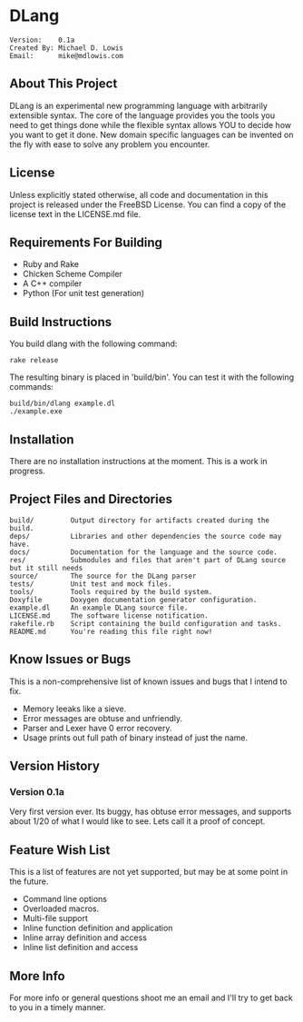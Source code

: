 DLang
==============================================
	
	Version:    0.1a
	Created By: Michael D. Lowis
	Email:      mike@mdlowis.com

About This Project
----------------------------------------------

DLang is an experimental new programming language with arbitrarily extensible 
syntax. The core of the language provides you the tools you need to get things 
done while the flexible syntax allows YOU to decide how you want to get it done.
New domain specific languages can be invented on the fly with ease to solve any 
problem you encounter.

License
----------------------------------------------

Unless explicitly stated otherwise, all code and documentation in this project 
is released under the FreeBSD License. You can find a copy of the license text 
in the LICENSE.md file.

Requirements For Building
----------------------------------------------

* Ruby and Rake
* Chicken Scheme Compiler
* A C++ compiler
* Python (For unit test generation)

Build Instructions
----------------------------------------------

You build dlang with the following command:

	rake release

The resulting binary is placed in 'build/bin'. You can test it with the 
following commands:

	build/bin/dlang example.dl
	./example.exe

Installation
----------------------------------------------

There are no installation instructions at the moment. This is a work in 
progress.

Project Files and Directories
----------------------------------------------

	build/         Output directory for artifacts created during the build.
	deps/          Libraries and other dependencies the source code may have.
	docs/          Documentation for the language and the source code.
	res/           Submodules and files that aren't part of DLang source but it still needs
	source/        The source for the DLang parser
	tests/         Unit test and mock files.
	tools/         Tools required by the build system.
	Doxyfile       Doxygen documentation generator configuration.
	example.dl     An example DLang source file.
	LICENSE.md     The software license notification.
	rakefile.rb    Script containing the build configuration and tasks.
	README.md      You're reading this file right now!

Know Issues or Bugs
----------------------------------------------

This is a non-comprehensive list of known issues and bugs that I intend to fix.

* Memory leeaks like a sieve.
* Error messages are obtuse and unfriendly.
* Parser and Lexer have 0 error recovery.
* Usage prints out full path of binary instead of just the name.

Version History
----------------------------------------------

### Version 0.1a

Very first version ever. Its buggy, has obtuse error messages, and supports 
about 1/20 of what I would like to see. Lets call it a proof of concept.


Feature Wish List
----------------------------------------------

This is a list of features are not yet supported, but may be at some point in 
the future.

* Command line options
* Overloaded macros.
* Multi-file support
* Inline function definition and application
* Inline array definition and access
* Inline list definition and access

More Info
----------------------------------------------

For more info or general questions shoot me an email and I'll try to get back 
to you in a timely manner.

